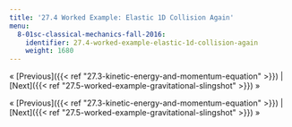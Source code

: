 ```yaml
---
title: '27.4 Worked Example: Elastic 1D Collision Again'
menu:
  8-01sc-classical-mechanics-fall-2016:
    identifier: 27.4-worked-example-elastic-1d-collision-again
    weight: 1680
---
```

« [Previous]({{< ref "27.3-kinetic-energy-and-momentum-equation" >}}) | [Next]({{< ref "27.5-worked-example-gravitational-slingshot" >}}) »

« [Previous]({{< ref "27.3-kinetic-energy-and-momentum-equation" >}}) | [Next]({{< ref "27.5-worked-example-gravitational-slingshot" >}}) »